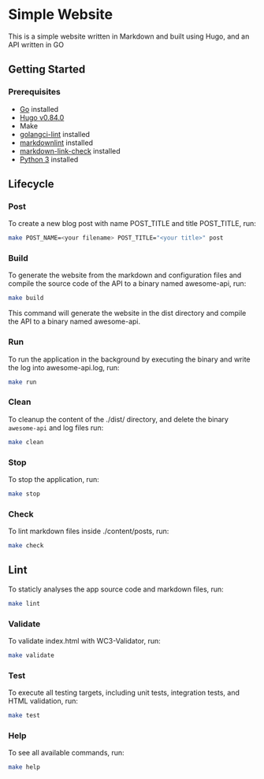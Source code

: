 # Simple Website

This is a simple website written in Markdown and built using Hugo, and an API
written in GO

## Getting Started

### Prerequisites

- [Go](https://golang.org/doc/install) installed
- [Hugo v0.84.0](https://github.com/gohugoio/hugo/releases/tag/v0.84.0)
- Make
- [golangci-lint](https://golangci-lint.run/usage/install/) installed
- [markdownlint](https://github.com/igorshubovych/markdownlint-cli) installed
- [markdown-link-check](https://www.npmjs.com/package/markdown-link-check) installed
- [Python 3](https://www.python.org/downloads/) installed

## Lifecycle

### Post

To create a new blog post with name POST_TITLE and title POST_TITLE, run:

```bash
make POST_NAME=<your filename> POST_TITLE="<your title>" post
```

### Build

To generate the website from the markdown and configuration files and compile
the source code of the API to a binary named awesome-api, run:

```bash
make build
```
This command will generate the website in the dist directory and compile the
API to a binary named awesome-api.

### Run

To run the application in the background by executing the binary and write the
log into awesome-api.log, run:

```bash
make run
```

### Clean

To cleanup the content of the ./dist/ directory, and delete the binary
`awesome-api` and log files run:

```bash
make clean
```

### Stop

To stop the application, run:

```bash
make stop
```

### Check

To lint markdown files inside ./content/posts, run:

```bash
make check
```

## Lint

To staticly analyses the app source code and markdown files, run:

```bash
make lint
```

### Validate

To validate index.html with WC3-Validator, run:

```bash
make validate
```

### Test

To execute all testing targets, including unit tests, integration tests, and
HTML validation, run:

```bash
make test
```

### Help

To see all available commands, run:

```bash
make help
```
